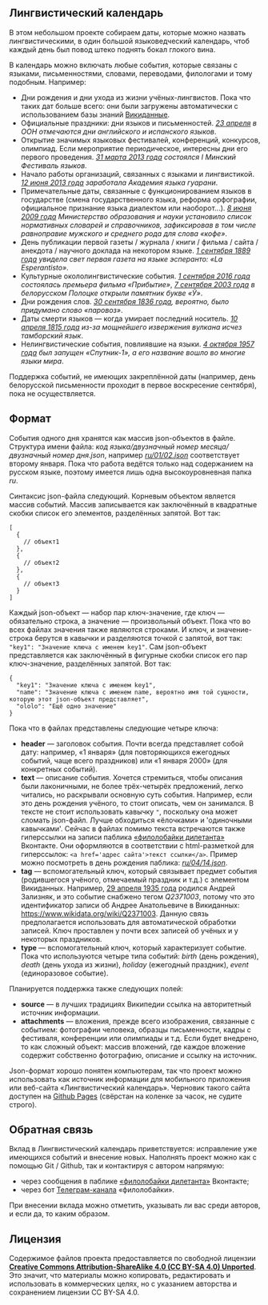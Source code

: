 ## Лингвистический календарь
В этом небольшом проекте собираем даты, которые можно назвать лингвистическими, в один большой языковедческий календарь, чтоб каждый день был повод штеко поднять бокал глокого вина.

В календарь можно включать любые события, которые связаны с языками, письменностями, словами, переводами, филологами и тому подобным. Например:
* Дни рождения и дни ухода из жизни учёных-лингвистов. Пока что таких дат больше всего: они были загружены автоматически с использованием базы знаний [Викиданные](https://www.wikidata.org/wiki/Wikidata:Main_Page).
* Официальные праздники: дни языков и письменностей. *[23 апреля](https://github.com/OloloPhilolo/calendar/blob/master/ru/04/23.json) в ООН отмечаются дни английского и испанского языков*.
* Открытие значимых языковых фестивалей, конференций, конкурсов, олимпиад. Если мероприятие периодическое, интересны дни его первого проведения. *[31 марта 2013 года](https://github.com/OloloPhilolo/calendar/blob/master/ru/03/31.json) состоялся I Минский Фестиваль языков*.
* Начало работы организаций, связанных с языками и лингвистикой. *[12 июня 2013 года](https://github.com/OloloPhilolo/calendar/blob/master/ru/06/12.json) заработала Академия языка гуарани*.
* Примечательные даты, связанные с функционированием языков в государстве (смена государственного языка, реформа орфографии, официальное признание языка диалектом или наоборот...). *[8 июня 2009 года](https://github.com/OloloPhilolo/calendar/blob/master/ru/06/08.json) Министерство образования и науки установило список нормативных словарей и справочников, зафиксировав в том числе равноправие мужского и среднего рода для слова «кофе»*.
* День публикации первой газеты / журнала / книги / фильма / сайта / анекдота / научного доклада на некотором языке. *[1 сентября 1889 года](https://github.com/OloloPhilolo/calendar/blob/master/ru/09/01.json) увидела свет первая газета на языке эсперанто: «La Esperantisto»*.
* Культурные окололингвистические события. *[1 сентября 2016 года](https://github.com/OloloPhilolo/calendar/blob/master/ru/09/01.json) состоялась премьера фильма «Прибытие»*, *[7 сентября 2003 года](https://github.com/OloloPhilolo/calendar/blob/master/ru/09/01.json) в белорусском Полоцке открыли памятник букве «Ў»*.
* Дни рождения слов. *[30 сентября 1836 года](https://github.com/OloloPhilolo/calendar/blob/master/ru/09/30.json), вероятно, было придумано слово «паровоз»*.
* Даты смерти языков — когда умирает последний носитель. *[10 апреля 1815 года](https://github.com/OloloPhilolo/calendar/blob/master/ru/04/10.json) из-за мощнейшего извержения вулкана исчез тамборский язык*.
* Нелингвистические события, повлиявшие на языки. *[4 октября 1957 года](https://github.com/OloloPhilolo/calendar/blob/master/ru/10/04.json) был запущен «Спутник-1», а его название вошло во многие языки мира*.

Поддержка событий, не имеющих закреплённой даты (например, день белорусской письменности проходит в первое воскресение сентября), пока не осуществляется.

## Формат
События одного дня хранятся как массив json-объектов в файле. Структура имени файла: *код языка/двузначный номер месяца/двузначный номер дня.json*, например *[ru/01/02.json](https://github.com/OloloPhilolo/calendar/blob/master/ru/01/02.json)* соответствует второму января. Пока что работа ведётся только над содержанием на русском языке, поэтому имеется лишь одна высокоуровневная папка *ru*.

Синтаксис json-файла следующий. Корневым объектом является массив событий. Массив записывается как заключённый в квадратные скобки список его элементов, разделённых запятой. Вот так:
```
[
  {
    // объект1
  },
  {
    // объект2
  },
  {
    // объект3
  }
]
``` 

Каждый json-объект — набор пар ключ-значение, где ключ — обязательно строка, а значение — произвольный объект. Пока что во всех файлах значения также являются строками. И ключ, и значение-строка берутся в кавычки и разделяются точкой с запятой, вот так: `"key1": "Значение ключа с именем key1"`. Сам json-объект представляется как заключённый в фигурные скобки список его пар ключ-значение, разделённых запятой. Вот так:

```
{
  "key1": "Значение ключа с именем key1",
  "name": "Значение ключа с именем name, вероятно имя той сущности, которую этот json-объект представляет",
  "ololo": "Ещё одно значение"
}
``` 

Пока что в файлах представлены следующие четыре ключа:
* **header** — заголовок события. Почти всегда представляет собой дату: например, «1 января» (для повторяющихся ежегодных событий, чаще всего праздников) или «1 января 2000» (для конкретных событий). 
* **text** — описание события. Хочется стремиться, чтобы описания были лаконичными, не более трёх-четырёх предложений, легко читались, но раскрывали основную суть события. Например, если это день рождения учёного, то стоит описать, чем он занимался. В тексте не стоит использовать кавычку `"`, поскольку она может сломать json-файл. Лучше обходиться «ёлочками» и 'одиночными кавычками'. Сейчас в файлах помимо текста встречаются также гиперссылки на записи паблика [«филолобайки дилетанта»](https://vk.com/ololo_philolo) Вконтакте. Они оформляются в соответствии с html-разметкой для гиперссылок: `<a href='адрес сайта'>текст ссылки</a>`. Пример можно посмотреть в день рождения паблика: *[ru/04/14.json](https://github.com/OloloPhilolo/calendar/blob/master/ru/04/14.json)*.
* **tag** — вспомогательный ключ, который связывает предмет события (родившегося учёного, отмечаемый праздник и т.д.) с элементом Викиданных. Например, [29 апреля 1935 года](https://github.com/OloloPhilolo/calendar/blob/master/ru/04/29.json) родился Андрей Зализняк, и это событие снабжено тегом *Q2371003*, потому что это идентификатор записи об Андрее Анатольевиче в Викиданных: https://www.wikidata.org/wiki/Q2371003. Данную связь предполагается использовать для автоматической обработки записей. Ключ проставлен у почти всех записей об учёных и у некоторых праздников.
* **type** — вспомогательный ключ, который характеризует событие. Пока что используются четыре типа событий: *birth* (день рождения), *death* (день ухода из жизни), *holiday* (ежегодный праздник), *event* (единоразовое событие).

Планируется поддержка также следующих полей:
* **source** — в лучших традициях Википедии ссылка на авторитетный источник информации.
* **attachments** — вложения, прежде всего изображения, связанные с событием: фотографии человека, образцы письменности, кадры с фестиваля, конференции или олимпиады и т.д. Если будет внедрено, то как сложный объект: массив вложений, где каждое вложение содержит собственно фотографию, описание и ссылку на источник.

Json-формат хорошо понятен компьютерам, так что проект можно использовать как источник информации для мобильного приложения или веб-сайта «Лингвистический календарь». Черновик такого сайта доступен на [Github Pages](https://ololophilolo.github.io/calendar/) (свёрстан на коленке за часок, не судите строго).

## Обратная связь
Вклад в Лингвистический календарь приветствуется: исправление уже имеющихся событий и внесение новых. Наполнять проект можно как с помощью Git / Github, так и контактируя с автором напрямую:
* через сообщения в паблике [«филолобайки дилетанта»](https://vk.com/ololo_philolo) Вконтакте;
* через бот [Телеграм-канала](https://t.me/ololo_philolo_bot) «филолобайки».

При внесении вклада можно отметить, указывать ли вас среди авторов, и если да, то каким образом.

## Лицензия
Содержимое файлов проекта предоставляется по свободной лицензии **[Creative Commons Attribution-ShareAlike 4.0 (CC BY-SA 4.0) Unported](https://creativecommons.org/licenses/by-sa/4.0/)**. Это значит, что материалы можно копировать, редактировать и использовать в коммерческих целях, но с указанием авторства и сохранением лицензии CC BY-SA 4.0. 